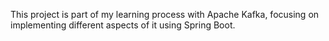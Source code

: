 This project is part of my learning process with Apache Kafka, focusing on implementing different aspects of it using Spring Boot.
